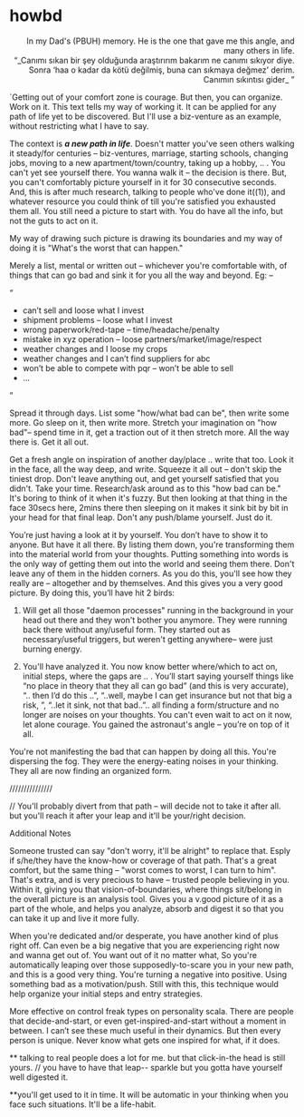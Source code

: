 # howbd


<p align="right">In my Dad's (PBUH) memory. He is the one that gave me this angle, and many others in life.<br>
  “_Canımı sıkan bir şey olduğunda araştırırım bakarım ne canımı sıkıyor diye. Sonra ‘haa o kadar da kötü değilmiş, buna can sıkmaya değmez’ derim. Canımın sıkıntısı gider_ ”</p>

`Getting out of your comfort zone is courage. But then, you can organize. Work on it. 
This text tells my way of working it. It can be applied for any path of life yet to be discovered. But I'll use a biz-venture as an example, without restricting what I have to say. 

The context is **_a new path in life_**. Doesn't matter you've seen others walking it steady/for centuries – biz-ventures, marriage, starting schools, changing jobs, moving to a new apartment/town/country, taking up a hobby, .. . You can't yet see yourself there. You wanna walk it – the decision is there. But, you can't comfortably picture yourself in it for 30 consecutive seconds. And, this is after much research, talking to people who've done it((1)), and whatever resource you could think of till you're satisfied you exhausted them all. You still need a picture to start with. You do have all the info, but not the guts to act on it. 

My way of drawing such picture is drawing its boundaries and my way of doing it is "What's the worst that can happen."


Merely a list, mental or written out – whichever you're comfortable with, of things that can go bad and sink it for you all the way and beyond. Eg: – 

“
* can’t sell and loose what I invest 
* shipment problems – loose what I invest 
* wrong paperwork/red-tape – time/headache/penalty
* mistake in xyz operation – loose partners/market/image/respect
* weather changes and I loose my crops
* weather changes and I can’t find suppliers for abc
* won’t be able to compete with pqr – won’t be able to sell 
* ...

”

Spread it through days. List some "how/what bad can be", then write some more. Go sleep on it, then write more. Stretch your imagination on "how bad"– spend time in it, get a traction out of it then stretch more. All the way there is. Get it all out.  

Get a fresh angle on inspiration of another day/place .. write that too. Look it in the face, all the way deep, and write. Squeeze it all out – don't skip the tiniest drop. Don't leave anything out, and get yourself satisfied that you didn't. Take your time. Research/ask around as to this "how bad can be."
It's boring to think of it when it's fuzzy. But then looking at that thing in the face 30secs here, 2mins there then sleeping on it makes it sink bit by bit in your head for that final leap. Don't any push/blame yourself. Just do it. 

You’re just having a look at it by yourself. You don’t have to show it to anyone. But have it all there. By listing them down, you're transforming them into the material world from your thoughts. Putting something into words is the only way of getting them out into the world and seeing them there. Don't leave any of them in the hidden corners. As you do this, you'll see how they really are –  altogether and by themselves. And this gives you a very good picture.  By doing this, you’ll have hit 2 birds: 

1) Will get all those "daemon processes" running in the background in your head out there and they won't bother you anymore. They were running back there without any/useful form. They started out as necessary/useful triggers, but weren't getting anywhere–  were just burning energy.

2) You'll have analyzed it. You now know better where/which to act on, initial steps, where the gaps are .. . You’ll start saying yourself things like “no place in theory that they all can go bad” (and this is very accurate), “.. then I’d do this <some plan-B option occurs to you>..”, “..well, maybe I can get insurance but not that big a risk,  ”, “..let it sink, not that bad..”.. all finding a form/structure and no longer are noises on your thoughts. You can't even wait to act on it now, let alone courage. You gained the astronaut's angle – you’re on top of it all.

You're not manifesting the bad that can happen by doing all this. You're dispersing the fog. 
They were the energy-eating noises in your thinking. They all are now finding an organized form.  


///////////////


// You'll probably divert from that path – will decide not to take it after all. but you'll reach it after your leap and it'll be your/right decision.


Additional Notes 


Someone trusted can say "don't worry, it'll be alright" to replace that. Esply if s/he/they have the know-how or coverage of that path. That's a great comfort, but the same thing – "worst comes to worst, I can turn to him". That's extra, and is very precious to have – trusted people believing in you. Within it, giving you that vision-of-boundaries, where things sit/belong in the overall picture is an analysis tool. Gives you a v.good picture of it as a part of the whole, and helps you analyze, absorb and digest it so that you can take it up and live it more fully. 

When you're dedicated and/or desperate,  you have another kind of plus right off. Can even be a big negative that you are experiencing right now and wanna get out of. You want out of it no matter what, So you're automatically leaping over those supposedly-to-scare you in your new path, and this is a good very thing. You're turning a negative into positive. Using something bad as a motivation/push. Still with this, this technique would help organize your initial steps and entry strategies.   

More effective on control freak types on personality scala. There are people that decide-and-start, or even get-inspired-and-start without a moment in between. I can’t see these much useful in their dynamics. But then every person is unique. Never know what gets one inspired for what, if it does.


** talking to real people does a lot for me. but that click-in-the head is still yours. // you have to have that leap-- sparkle but you gotta have yourself well digested it. 

**you'll get used to it in time. It will be automatic in your thinking when you face such situations. It'll be a life-habit. 



